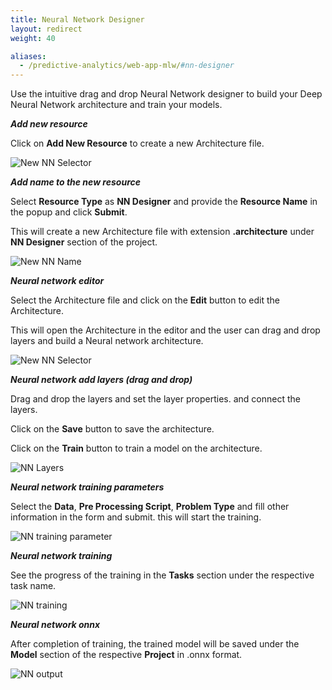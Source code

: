 ```yaml
---
title: Neural Network Designer
layout: redirect
weight: 40

aliases:
  - /predictive-analytics/web-app-mlw/#nn-designer
---
```



Use the intuitive drag and drop Neural Network designer to build your Deep Neural Network architecture and train your models.


***Add new resource***

Click on **Add New Resource** to create a new Architecture file.

![New NN Selector](/images/zementis/mlw-app-nn-selectnew.png)



***Add name to the new resource***

Select **Resource Type** as **NN Designer** and provide the **Resource Name** in the popup and click **Submit**.

This will create a new Architecture file with extension **.architecture** under **NN Designer** section of the project.

![New NN Name](/images/zementis/mlw-app-nn-name.png)


***Neural network editor***

Select the Architecture file and click on the **Edit** button to edit the Architecture.

This will open the Architecture in the editor and the user can drag and drop layers and build a Neural network architecture.

![New NN Selector](/images/zementis/mlw-app-nn-edit.png)


***Neural network add layers (drag and drop)***

Drag and drop the layers and set the layer properties. and connect the layers.

Click on the **Save** button to save the architecture.

Click on the **Train** button to train a model on the architecture.

![NN Layers](/images/zementis/mlw-app-nn-dense.png)


***Neural network training parameters***

Select the **Data**, **Pre Processing Script**, **Problem Type** and fill other information in the form and submit. this will start the training.

![NN training parameter](/images/zementis/mlw-app-nn-train.png)


***Neural network training***

See the progress of the training in the **Tasks** section under the respective task name.

![NN training](/images/zementis/mlw-app-nn-complete.png)


***Neural network onnx***

After completion of training, the trained model will be saved under the **Model** section of the respective **Project** in .onnx format.

![NN output](/images/zementis/mlw-app-nn-onnx.png)